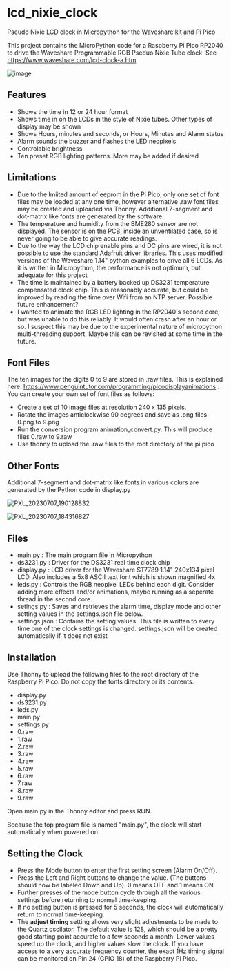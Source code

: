 # lcd_nixie_clock
Pseudo Nixie LCD clock in Micropython for the Waveshare kit and Pi Pico

This project contains the MicroPython code for a Raspberry Pi Pico RP2040 to drive the Waveshare Programmable RGB Pseduo Nixie Tube clock. See https://www.waveshare.com/lcd-clock-a.htm

![image](https://github.com/g0hjq/lcd_nixie_clock/assets/37076748/554df180-edf5-486d-a488-68c63047eff1)

## Features
- Shows the time in 12 or 24 hour format
- Shows time in on the LCDs in the style of Nixie tubes. Other types of display may be shown
- Shows Hours, minutes and seconds, or Hours, Minutes and Alarm status
- Alarm sounds the buzzer and flashes the LED neopixels
- Controlable brightness
- Ten preset RGB lighting patterns. More may be added if desired

## Limitations
- Due to the lmiited amount of eeprom in the Pi Pico, only one set of font files may be loaded at any one time, however alternative .raw font files may be created and uploaded via Thonny. Additional 7-segment and dot-matrix like fonts are generated by the software.
- The temperature and humidity from the BME280 sensor are not displayed. The sensor is on the PCB, inside an unventilated case, so is never going to be able to give accurate readings.
- Due to the way the LCD chip enable pins and DC pins are wired, it is not possible to use the standard Adafruit driver libraries. This uses modified versions of the Waveshare 1.14" python examples to drive all 6 LCDs. As it is written in Micropython, the performance is not optimum, but adequate for this project
- The time is maintained by a battery backed up DS3231 temperature compensated clock chip. This is reasonably accurate, but could be improved by reading the time over Wifi from an NTP server. Possible future enhancement?
- I wanted to animate the RGB LED lighting in the RP2040's second core, but was unable to do this reliably. It would often crash after an hour or so. I suspect this may be due to the experimental nature of micropython multi-threading support. Maybe this can be revisited at some time in the future.

## Font Files
The ten images for the digits 0 to 9 are stored in .raw files. This is explained here: https://www.penguintutor.com/programming/picodisplayanimations . You can create your own set of font files as follows:
- Create a set of 10 image files at resolution 240 x 135 pixels.
- Rotate the images anticlockwise 90 degrees and save as .png files 0.png to 9.png
- Run the conversion program animation_convert.py. This will produce files 0.raw to 9.raw
- Use thonny to upload the .raw files to the root directory of the pi pico

## Other Fonts
Additional 7-segment and dot-matrix like fonts in various colurs are generated by the Python code in display.py

![PXL_20230707_190128832](https://github.com/g0hjq/lcd_nixie_clock/assets/37076748/7784f8dd-b2f1-4781-a3c2-daf8a86a8d97)

![PXL_20230707_184316827](https://github.com/g0hjq/lcd_nixie_clock/assets/37076748/b2fb8b04-7def-455a-abbd-d3ba16caa3c3)

## Files
- main.py : The main program file in Micropython
- ds3231.py : Driver for the DS3231 real time clock chip
- display.py : LCD driver for the Waveshare ST7789 1.14" 240x134 pixel LCD. Also includes a 5x8 ASCII text font which is shown magnified 4x
- leds.py : Controls the RGB neopixel LEDs behind each digit. Consider adding more effects and/or animations, maybe running as a seperate thread in the second core.
- setings.py : Saves and retrieves the alarm time, display mode and other setting values in the settings.json file below.
- settings.json : Contains the setting values. This file is written to every time one of the clock settings is changed. settings.json will be created automatically if it does not exist

## Installation
Use Thonny to upload the following files to the root directory of the Raspberry Pi Pico. Do not copy the fonts directory or its contents. 
- display.py
- ds3231.py
- leds.py
- main.py
- settings.py
- 0.raw
- 1.raw
- 2.raw
- 3.raw
- 4.raw
- 5.raw
- 6.raw
- 7.raw
- 8.raw
- 9.raw

Open main.py in the Thonny editor and press RUN. 

Because the top program file is named "main.py", the clock will start automatically when powered on.

## Setting the Clock
- Press the Mode button to enter the first setting screen (Alarm On/Off). 
- Press the Left and Right buttons to change the value. (The buttons should now be labeled Down and Up). 0 means OFF and 1 means ON
- Further presses of the mode button cycle through all the various settings before returning to normal time-keeping.
- If no setting button is pressed for 5 seconds, the clock will automatically return to normal time-keeping.
- The **adjust timing** setting allows very slight adjustments to be made to the Quartz oscilator. The default value is 128, which should be a pretty good starting point accurate to a few seconds a month. Lower values speed up the clock, and higher values slow the clock. If you have access to a very accurate frequency counter, the exact 1Hz timing signal can be monitored on Pin 24 (GPIO 18) of the Raspberry Pi Pico. 

